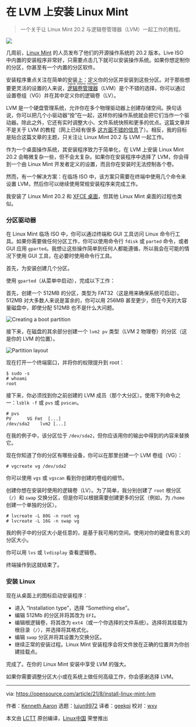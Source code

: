 [#]: subject: "Install Linux with LVM"
[#]: via: "https://opensource.com/article/21/8/install-linux-mint-lvm"
[#]: author: "Kenneth Aaron https://opensource.com/users/flyingrhino"
[#]: collector: "lujun9972"
[#]: translator: "geekpi"
[#]: reviewer: "wxy"
[#]: publisher: " "
[#]: url: " "

在 LVM 上安装 Linux Mint
======

> 一个关于让 Linux Mint 20.2 与逻辑卷管理器（LVM）一起工作的教程。

![](https://img.linux.net.cn/data/attachment/album/202108/21/104418yg111cba52caalc5.jpg)

几周前，[Linux Mint][2] 的人员发布了他们的开源操作系统的 20.2 版本。Live ISO 中内置的安装程序非常好，只需要点击几下就可以安装操作系统。如果你想定制你的分区，你甚至有一个内置的分区软件。

安装程序重点关注在简单的安装上：定义你的分区并安装到这些分区。对于那些想要更灵活的设置的人来说，<ruby>[逻辑卷管理器][3]<rt>logical volume manager</rt></ruby>（LVM）是个不错的选择，你可以通过设置卷组（VG）并在其中定义你的逻辑卷（LV）。

LVM 是一个硬盘管理系统，允许你在多个物理驱动器上创建存储空间。换句话说，你可以把几个小驱动器“拴”在一起，这样你的操作系统就会把它们当作一个驱动器。除此之外，它还有实时调整大小、文件系统快照和更多的优点。这篇文章并不是关于 LVM 的教程（网上已经有很多 [这方面不错的信息][4]了）。相反，我的目标是贴合这篇文章的主题，只关注让 Linux Mint 20.2 与 LVM 一起工作。

作为一个桌面操作系统，其安装程序致力于简单化，在 LVM 上安装 Linux Mint 20.2 会略微复杂一些，但不会太复杂。如果你在安装程序中选择了 LVM，你会得到一个由 Linux Mint 开发者定义的设置，而且你在安装时无法控制各个卷。

然而，有一个解决方案：在临场 ISO 中，该方案只需要在终端中使用几个命令来设置 LVM，然后你可以继续使用常规安装程序来完成工作。

我安装了 Linux Mint 20.2 和 [XFCE 桌面][5]，但其他 Linux Mint 桌面的过程也类似。

### 分区驱动器

在 Linux Mint 临场 ISO 中，你可以通过终端和 GUI 工具访问 Linux 命令行工具。如果你需要做任何分区工作，你可以使用命令行 `fdisk` 或 `parted` 命令，或者 GUI 应用 `gparted`。我想让这些操作简单到任何人都能遵循，所以我会在可能的情况下使用 GUI 工具，在必要时使用命令行工具。

首先，为安装创建几个分区。

使用 `gparted`（从菜单中启动），完成以下工作：

首先，创建一个 512MB 的分区，类型为 FAT32（这是用来确保系统可启动）。512MB 对大多数人来说是富余的，你可以用 256MB 甚至更少，但在今天的大容量磁盘中，即使分配 512MB 也不是什么大问题。

![Creating a boot partition][6]

接下来，在磁盘的其余部分创建一个 `lvm2 pv` 类型（LVM 2 物理卷）的分区（这是你的 LVM 的位置）。

![Partition layout][7]

现在打开一个终端窗口，并将你的权限提升到 root：

```
$ sudo -s
# whoami
root
```

接下来，你必须找到你之前创建的 LVM 成员（那个大分区）。使用下列命令之一：`lsblk -f` 或 `pvs` 或 `pvscan`。

```
# pvs
PV      VG Fmt  [...]
/dev/sda2    lvm2 [...]
```

在我的例子中，该分区位于 `/dev/sda2`，但你应该用你的输出中得到的内容来替换它。

现在你知道了你的分区有哪些设备，你可以在那里创建一个 LVM 卷组（VG）：

```
# vgcreate vg /dev/sda2
```

你可以使用 `vgs` 或 `vgscan` 看到你创建的卷组的细节。

创建你想在安装时使用的逻辑卷（LV）。为了简单，我分别创建了 `root` 根分区（`/`）和 `swap` 交换分区，但是你可以根据需要创建更多的分区（例如，为 `/home` 创建一个单独的分区）。

```
# lvcreate -L 80G -n root vg
# lvcreate -L 16G -n swap vg
```

我的例子中的分区大小是任意的，是基于我可用的空间。使用对你的硬盘有意义的分区大小。

你可以用 `lvs` 或 `lvdisplay` 查看逻辑卷。

终端操作到这就结束了。

### 安装 Linux

现在从桌面上的图标启动安装程序：

  * 进入 “Installation type”，选择 “Something else”。
  * 编辑 512Mb 的分区并将其改为 `EFI`。
  * 编辑根逻辑卷，将其改为 `ext4`（或一个你选择的文件系统）。选择将其挂载为根目录（`/`），并选择将其格式化。
  * 编辑 `swap` 分区并将其设置为交换分区。
  * 继续正常的安装过程。Linux Mint 安装程序会将文件放在正确的位置并为你创建挂载点。

完成了。在你的 Linux Mint 安装中享受 LVM 的强大。

如果你需要调整分区大小或在系统上做任何高级工作，你会感谢选择 LVM。

--------------------------------------------------------------------------------

via: https://opensource.com/article/21/8/install-linux-mint-lvm

作者：[Kenneth Aaron][a]
选题：[lujun9972][b]
译者：[geekpi](https://github.com/geekpi)
校对：[wxy](https://github.com/wxy)

本文由 [LCTT](https://github.com/LCTT/TranslateProject) 原创编译，[Linux中国](https://linux.cn/) 荣誉推出

[a]: https://opensource.com/users/flyingrhino
[b]: https://github.com/lujun9972
[1]: https://opensource.com/sites/default/files/styles/image-full-size/public/lead-images/linux_keyboard_desktop.png?itok=I2nGw78_ (Linux keys on the keyboard for a desktop computer)
[2]: https://linuxmint.com/
[3]: https://en.wikipedia.org/wiki/Logical_Volume_Manager_(Linux)
[4]: https://opensource.com/business/16/9/linux-users-guide-lvm
[5]: https://opensource.com/article/19/12/xfce-linux-desktop
[6]: https://opensource.com/sites/default/files/boot-part.png (Creating a boot partition)
[7]: https://opensource.com/sites/default/files/part-layout.png (Partition layout)
